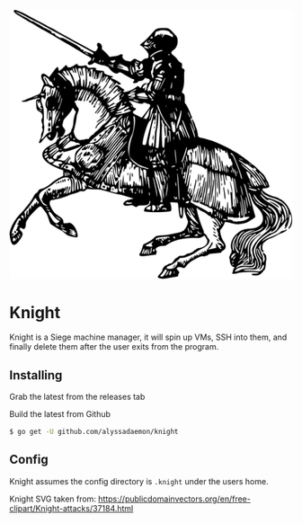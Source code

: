 ![Knight](https://raw.githubusercontent.com/AlyssaDaemon/knight/master/res/KnightHorseback3.svg?sanitize=true)
# Knight
Knight is a Siege machine manager, it will spin up VMs, SSH into them, and finally delete them after the user exits from the program.

## Installing
Grab the latest from the releases tab

Build the latest from Github
```bash
$ go get -U github.com/alyssadaemon/knight
```

## Config
Knight assumes the config directory is `.knight` under the users home.





Knight SVG taken from: https://publicdomainvectors.org/en/free-clipart/Knight-attacks/37184.html